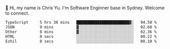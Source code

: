 👋 Hi, my name is Chris Yu. I'm Software Enginner base in Sydney. Welcome to connect.

<!--START_SECTION:waka-->

```txt
TypeScript     5 hrs 38 mins   ███████████████████████▓░   94.50 %
JSON           9 mins          ▓░░░░░░░░░░░░░░░░░░░░░░░░   02.68 %
Other          8 mins          ▓░░░░░░░░░░░░░░░░░░░░░░░░   02.36 %
HTML           0 secs          ░░░░░░░░░░░░░░░░░░░░░░░░░   00.22 %
Ezhil          0 secs          ░░░░░░░░░░░░░░░░░░░░░░░░░   00.10 %
```

<!--END_SECTION:waka-->
